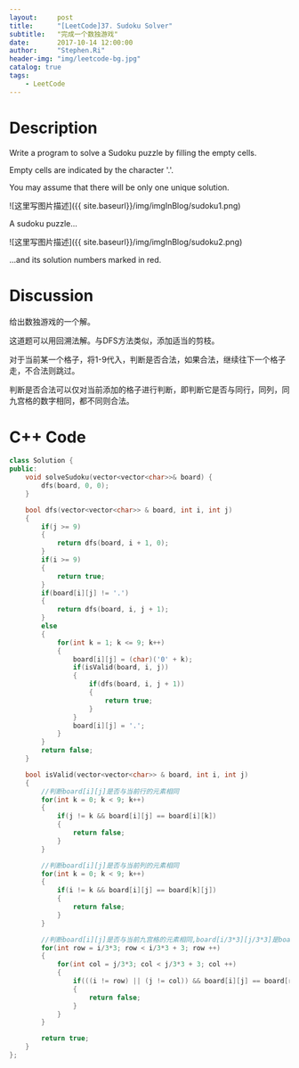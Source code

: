 ```yaml
---
layout:     post
title:      "[LeetCode]37. Sudoku Solver"
subtitle:   "完成一个数独游戏"
date:       2017-10-14 12:00:00
author:     "Stephen.Ri"
header-img: "img/leetcode-bg.jpg"
catalog: true
tags:
    - LeetCode
---
```


Description
===========

Write a program to solve a Sudoku puzzle by filling the empty cells.

Empty cells are indicated by the character '.'.

You may assume that there will be only one unique solution.

![这里写图片描述]({{ site.baseurl}}/img/imgInBlog/sudoku1.png)

A sudoku puzzle...

![这里写图片描述]({{ site.baseurl}}/img/imgInBlog/sudoku2.png)

...and its solution numbers marked in red.

Discussion
=======

给出数独游戏的一个解。

这道题可以用回溯法解。与DFS方法类似，添加适当的剪枝。

对于当前某一个格子，将1-9代入，判断是否合法，如果合法，继续往下一个格子走，不合法则跳过。

判断是否合法可以仅对当前添加的格子进行判断，即判断它是否与同行，同列，同九宫格的数字相同，都不同则合法。

C++ Code
====

```cpp
class Solution {
public:
    void solveSudoku(vector<vector<char>>& board) {
        dfs(board, 0, 0);
    }

    bool dfs(vector<vector<char>> & board, int i, int j)
    {
        if(j >= 9)
        {
            return dfs(board, i + 1, 0);
        }
        if(i >= 9)
        {
            return true;
        }
        if(board[i][j] != '.')
        {
            return dfs(board, i, j + 1);
        }
        else
        {
            for(int k = 1; k <= 9; k++)
            {
                board[i][j] = (char)('0' + k);
                if(isValid(board, i, j))
                {
                    if(dfs(board, i, j + 1))
                    {
                        return true;
                    }
                }
                board[i][j] = '.';
            }
        }
        return false;
    }

    bool isValid(vector<vector<char>> & board, int i, int j)
    {
        //判断board[i][j]是否与当前行的元素相同
        for(int k = 0; k < 9; k++)
        {
            if(j != k && board[i][j] == board[i][k])
            {
                return false;
            }
        }

        //判断board[i][j]是否与当前列的元素相同
        for(int k = 0; k < 9; k++)
        {
            if(i != k && board[i][j] == board[k][j])
            {
                return false;
            }
        }

        //判断board[i][j]是否与当前九宫格的元素相同,board[i/3*3][j/3*3]是board[i][j]所在九宫格的第一个元素
        for(int row = i/3*3; row < i/3*3 + 3; row ++)
        {
            for(int col = j/3*3; col < j/3*3 + 3; col ++)
            {
                if(((i != row) || (j != col)) && board[i][j] == board[row][col])
                {
                    return false;
                }
            }
        }

        return true;
    }
};
```
